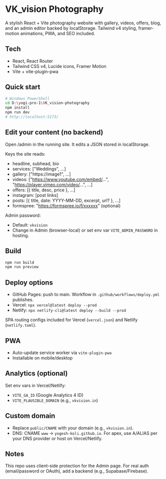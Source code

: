 # VK_vision Photography

A stylish React + Vite photography website with gallery, videos, offers, blog, and an admin editor backed by localStorage. Tailwind v4 styling, framer-motion animations, PWA, and SEO included.

## Tech
- React, React Router
- Tailwind CSS v4, Lucide icons, Framer Motion
- Vite + vite-plugin-pwa

## Quick start
```bash
# Windows PowerShell
cd D:\yogi-pro-1\VK_vision-photography
npm install
npm run dev
# http://localhost:5173/
```

## Edit your content (no backend)
Open /admin in the running site. It edits a JSON stored in localStorage.

Keys the site reads:
- headline, subhead, bio
- services: ["Weddings", ...]
- gallery: ["https://image1", ...]
- videos: ["https://www.youtube.com/embed/...", "https://player.vimeo.com/video/...", ...]
- offers: [{ title, desc, price }, ...]
- instagram: [post links]
- posts: [{ title, date: YYYY-MM-DD, excerpt, url? }, ...]
- formspree: "https://formspree.io/f/xxxxxx" (optional)

Admin password:
- Default: `vkvision`
- Change in Admin (browser-local) or set env var `VITE_ADMIN_PASSWORD` in hosting.

## Build
```bash
npm run build
npm run preview
```

## Deploy options
- GitHub Pages: push to main. Workflow in `.github/workflows/deploy.yml` publishes.
- Vercel: `npx vercel@latest deploy --prod`
- Netlify: `npx netlify-cli@latest deploy --build --prod`

SPA routing configs included for Vercel (`vercel.json`) and Netlify (`netlify.toml`).

## PWA
- Auto-update service worker via `vite-plugin-pwa`
- Installable on mobile/desktop

## Analytics (optional)
Set env vars in Vercel/Netlify:
- `VITE_GA_ID` (Google Analytics 4 ID)
- `VITE_PLAUSIBLE_DOMAIN` (e.g., `vkvision.in`)

## Custom domain
- Replace `public/CNAME` with your domain (e.g., `vkvision.in`).
- DNS: CNAME `www` → `yogesh-koli.github.io`. For apex, use A/ALIAS per your DNS provider or host on Vercel/Netlify.

## Notes
This repo uses client-side protection for the Admin page. For real auth (email/password or OAuth), add a backend (e.g., Supabase/Firebase).
